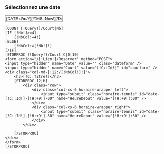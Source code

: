 <!--<div id="datepicker"></div>-->

<div class="row">
    <div class="col-md-12">
        <h3>Sélectionnez une date</h3>
        <div class="input-group date">
            <input type="text" class="form-control" id="datepicker" value="[DATE d/m/Y][!TMS::Now!][/DATE]"><span class="input-group-addon"><i class="glyphicon glyphicon-th"></i></span>
        </div>
    </div>
</div>

<script>
$('#datepicker').datepicker({
    format:"dd/mm/yyyy",
    language: "fr"
}).on('changeDate',onChangeDate);

function onChangeDate(e) {

    console.log('change date',e);
    $.ajax({
        url: "/[!Query!]/getDispo.json",
        data: {
            date: (e)?Math.floor(new Date(e.date).getTime()/1000):Math.floor(new Date().getTime()/1000)
        },
        method: 'POST'
    }).done(function (response) {
        //mise à jour des cours
        $('.horaire-tennis').removeClass('disabled');
        $('.horaire-tennis').removeClass('warning');
        console.log('RESPONSE',response);
        for ( var r in response.data){
            for (var j=response.data[r].HeureDebut; j<=response.data[r].HeureFin; j++ ){
                console.log('test time', r, j ,parseInt(response.data[r].HeureDebut),parseInt(response.data[r].MinuteDebut),'FIN',parseInt(response.data[r].HeureFin),parseInt(response.data[r].MinuteFin));
                //calcul 30 min avant
                if (parseInt(response.data[r].MinuteDebut)==0){
                    $('#date-' + response.data[r].Court + '-' + (parseInt(response.data[r].HeureDebut)-1) + '-30').addClass('warning');
                }else $('#date-' + response.data[r].Court + '-' + parseInt(response.data[r].HeureDebut) + '-00').addClass('warning');

                if ( (j==parseInt(response.data[r].HeureDebut) && parseInt(response.data[r].MinuteDebut)==0 )
                        || (j<parseInt(response.data[r].HeureFin)&&j>parseInt(response.data[r].HeureDebut))
                        || (j==parseInt(response.data[r].HeureFin) && parseInt(response.data[r].MinuteFin)==30)) {
                    console.log('desactivation '+'#date-' + response.data[r].Court + '-' + parseInt(j) + '-00')
                    $('#date-' + response.data[r].Court + '-' + parseInt(j) + '-00').addClass('disabled');
                }
                if (j < parseInt(response.data[r].HeureFin)){
                    console.log('desactivation '+'#date-' + response.data[r].Court + '-' + parseInt(j) + '-30')
                    $('#date-'+response.data[r].Court+'-'+parseInt(j)+'-30').addClass('disabled');
                }
            }
        }
    }).fail(function (reponse){
        console.log('erreur ajax',reponse);
    });

    //Mise à jour de la date
    var today = new Date();
    today.setHours(0);
    today.setMinutes(0);
    today.setSeconds(0);
    console.log('DATE '+Math.floor(today.getTime()/1000));
    $('.dateform').val((e)?Math.floor(new Date(e.date).getTime()/1000):Math.floor(today.getTime()/1000));
}
$(function () {
    onChangeDate();
});
</script>
<div class="row">

    [COUNT [!Query!]/Court|Nb]
    [IF [!Nb!]>=4]
        [!NbCol:=4!]
    [ELSE]
        [!NbCol:=[!Nb!]!]
    [/IF]
    [STORPROC [!Query!]/Court|C|0|10]
    <form action="/[!Lien!]/Reserver" method="POST">
    <input type="hidden" name="Date" value="" class="dateform" />
    <input type="hidden" name="Court" value="[!C::Id!]" id="courform" />
    <div class="col-md-[!12:/[!NbCol!]!]">
        <h3>[!C::Titre!]</h3>
        [STORPROC 12|H]
            <div class="row">
                <div class="col-xs-6 horaire-wrapper left">
                    <input type="submit" class="horaire-tennis" id="date-[!C::Id!]-[!H:+9!]-00" name="HeureDebut" value="[!H:+9!]:00" />
                </div>
                <div class="col-xs-6 horaire-wrapper right">
                    <input type="submit" class="horaire-tennis" id="date-[!C::Id!]-[!H:+9!]-30" name="HeureDebut" value="[!H:+9!]:30" />
                </div>
            </div>

        [/STORPROC]
    </div>
    </form>
    [/STORPROC]
</div>
<style>
    @media screen and (min-width: 768px) {
        .modal-dialog {
            width: [!NbCol:*2!]0%;
        }
    }
</style>

